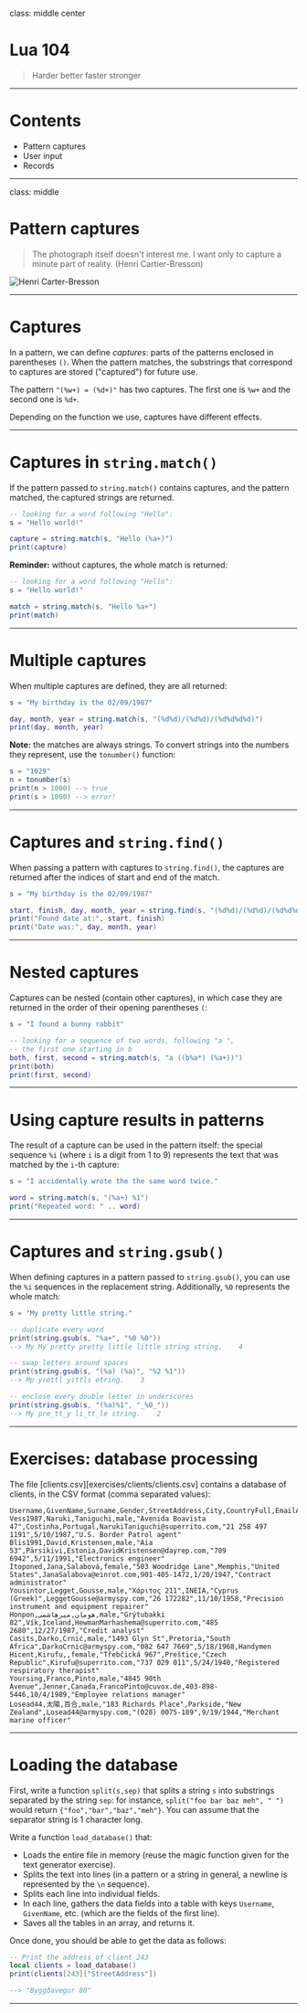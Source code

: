 class: middle center

# Lua 104

> Harder better faster stronger

---

# Contents

- Pattern captures
- User input
- Records

---

class: middle

# Pattern captures

> The photograph itself doesn't interest me. I want only to capture a minute part of reality. (Henri Cartier-Bresson)

![Henri Carter-Bresson](http://graphics8.nytimes.com/images/2013/06/20/blogs/20130620-lens-bresson-slide-IVP4/20130620-lens-bresson-slide-IVP4-superJumbo.jpg)

---

# Captures

In a pattern, we can define *captures*: parts of the patterns enclosed in parentheses `()`. When the pattern matches, the substrings that correspond to captures are stored ("captured") for future use.

The pattern `"(%w+) = (%d+)"` has two captures. The first one is `%w+` and the second one is `%d+`.

Depending on the function we use, captures have different effects.

---

# Captures in `string.match()`

If the pattern passed to `string.match()` contains captures, and the pattern matched, the captured strings are returned.

```lua
-- looking for a word following "Hello":
s = "Hello world!"

capture = string.match(s, "Hello (%a+)")
print(capture)
```

**Reminder:** without captures, the whole match is returned:

```lua
-- looking for a word following "Hello":
s = "Hello world!"

match = string.match(s, "Hello %a+")
print(match)
```

---

# Multiple captures

When multiple captures are defined, they are all returned:

```lua
s = "My birthday is the 02/09/1987"

day, month, year = string.match(s, "(%d%d)/(%d%d)/(%d%d%d%d)")
print(day, month, year)
```

**Note:** the matches are always strings. To convert strings into the numbers they represent, use the `tonumber()` function:

```lua
s = "1029"
n = tonumber(s)
print(n > 1000)	--> true
print(s > 1000)	--> error!
```

---

# Captures and `string.find()`

When passing a pattern with captures to `string.find()`, the captures are returned after the indices of start and end of the match.

```lua
s = "My birthday is the 02/09/1987"

start, finish, day, month, year = string.find(s, "(%d%d)/(%d%d)/(%d%d%d%d)")
print("Found date at:", start, finish)
print("Date was:", day, month, year)
```

---

# Nested captures

Captures can be nested (contain other captures), in which case they are returned in the order of their opening parentheses `(`:

```lua
s = "I found a bunny rabbit"

-- looking for a sequence of two words, following "a ",
-- the first one starting in b
both, first, second = string.match(s, "a ((b%a*) (%a+))")
print(both)
print(first, second)
```

---

# Using capture results in patterns

The result of a capture can be used in the pattern itself: the special sequence `%i` (where `i` is a digit from 1 to 9) represents the text that was matched by the `i`-th capture:

```lua
s = "I accidentally wrote the the same word twice."

word = string.match(s, "(%a+) %1")
print("Repeated word: " .. word)
```

---

# Captures and `string.gsub()`

When defining captures in a pattern passed to `string.gsub()`, you can use the `%i` sequences in the replacement string. Additionally, `%0` represents the whole match:

```lua
s = "My pretty little string."

-- duplicate every word
print(string.gsub(s, "%a+", "%0 %0"))
--> My My pretty pretty little little string string.	4

-- swap letters around spaces
print(string.gsub(s, "(%a) (%a)", "%2 %1"))
--> Mp yrettl yittls etring.	3

-- enclose every double letter in underscores
print(string.gsub(s, "(%a)%1", "_%0_"))
--> My pre_tt_y li_tt_le string.	2
```

---

# Exercises: database processing

The file [clients.csv][exercises/clients/clients.csv] contains a database of clients, in the CSV format (comma separated values):

```
Username,GivenName,Surname,Gender,StreetAddress,City,CountryFull,EmailAddress,TelephoneNumber,Birthday,Occupation
Vess1987,Naruki,Taniguchi,male,"Avenida Boavista 47",Costinha,Portugal,NarukiTaniguchi@superrito.com,"21 258 497 1191",5/10/1987,"U.S. Border Patrol agent"
Blis1991,David,Kristensen,male,"Aia 53",Pärsikivi,Estonia,DavidKristensen@dayrep.com,"709 6942",5/11/1991,"Electronics engineer"
Itoponed,Jana,Salabová,female,"503 Woodridge Lane",Memphis,"United States",JanaSalabova@einrot.com,901-405-1472,1/20/1947,"Contract administrator"
Yousintor,Legget,Gousse,male,"Χάριτος 211",ΙΝΕΙΑ,"Cyprus (Greek)",LeggetGousse@armyspy.com,"26 172282",11/10/1958,"Precision instrument and equipment repairer"
Honpon,هومان,میرهاشمی,male,"Grýtubakki 82",Vík,Iceland,HewmanMarhashema@superrito.com,"485 2680",12/27/1987,"Credit analyst"
Casits,Darko,Crnić,male,"1493 Glyn St",Pretoria,"South Africa",DarkoCrnic@armyspy.com,"082 647 7669",5/18/1968,Handymen
Hicent,Kirufu,,female,"Třebčická 967",Preštice,"Czech Republic",Kirufu@superrito.com,"737 029 011",5/24/1940,"Registered respiratory therapist"
Yoursing,Franco,Pinto,male,"4845 90th Avenue",Jenner,Canada,FrancoPinto@cuvox.de,403-898-5446,10/4/1989,"Employee relations manager"
Losead44,太陽,百合,male,"183 Richards Place",Parkside,"New Zealand",Losead44@armyspy.com,"(028) 0075-189",9/19/1944,"Merchant marine officer"
```

---

# Loading the database

First, write a function `split(s,sep)` that splits a string `s` into substrings separated by the string `sep`: for instance, `split("foo bar baz meh", " ")` would return `{"foo","bar","baz","meh"}`. You can assume that the separator string is 1 character long.

Write a function `load_database()` that:

- Loads the entire file in memory (reuse the magic function given for the text generator exercise).
- Splits the text into lines (in a pattern or a string in general, a newline is represented by the `\n` sequence).
- Splits each line into individual fields.
- In each line, gathers the data fields into a table with keys `Username`, `GivenName`, etc. (which are the fields of the first line).
- Saves all the tables in an array, and returns it.

Once done, you should be able to get the data as follows:

```lua
-- Print the address of client 243
local clients = load_database()
print(clients[243]["StreetAddress"])

--> "Byggðavegur 80"
```

---
